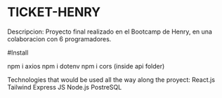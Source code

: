 # TICKET-HENRY
Descripcion: Proyecto final realizado en el Bootcamp de Henry, en una colaboracion con 6 programadores.

#Install

npm i axios
npm i dotenv
npm i cors (inside api folder)

Technologies that would be used all the way along the proyect:
React.js
Tailwind
Express JS
Node.js
PostreSQL

